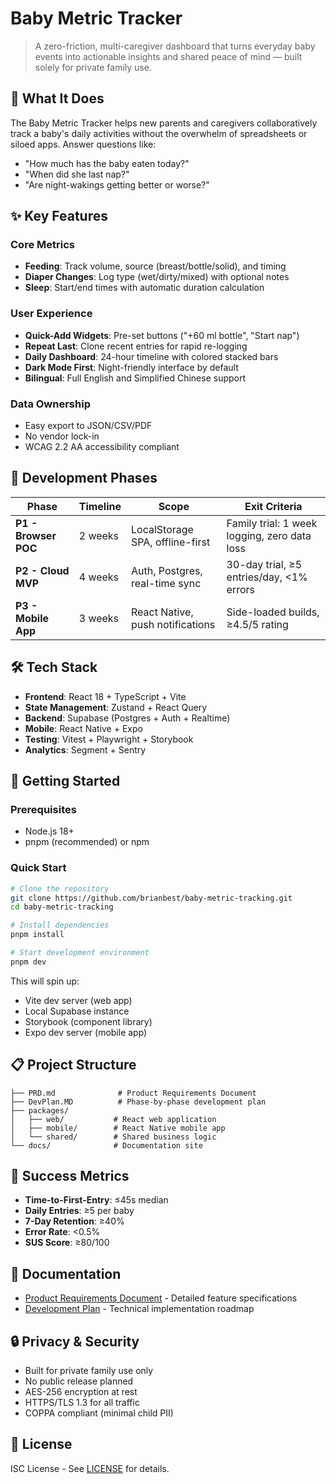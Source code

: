 # Baby Metric Tracker

> A zero-friction, multi-caregiver dashboard that turns everyday baby events into actionable insights and shared peace of mind — built solely for private family use.

## 🍼 What It Does

The Baby Metric Tracker helps new parents and caregivers collaboratively track a baby's daily activities without the overwhelm of spreadsheets or siloed apps. Answer questions like:

- "How much has the baby eaten today?"
- "When did she last nap?"
- "Are night-wakings getting better or worse?"

## ✨ Key Features

### Core Metrics

- **Feeding**: Track volume, source (breast/bottle/solid), and timing
- **Diaper Changes**: Log type (wet/dirty/mixed) with optional notes
- **Sleep**: Start/end times with automatic duration calculation

### User Experience

- **Quick-Add Widgets**: Pre-set buttons ("+60 ml bottle", "Start nap")
- **Repeat Last**: Clone recent entries for rapid re-logging
- **Daily Dashboard**: 24-hour timeline with colored stacked bars
- **Dark Mode First**: Night-friendly interface by default
- **Bilingual**: Full English and Simplified Chinese support

### Data Ownership

- Easy export to JSON/CSV/PDF
- No vendor lock-in
- WCAG 2.2 AA accessibility compliant

## 🚀 Development Phases

| Phase                | Timeline | Scope                            | Exit Criteria                                |
| -------------------- | -------- | -------------------------------- | -------------------------------------------- |
| **P1 - Browser POC** | 2 weeks  | LocalStorage SPA, offline-first  | Family trial: 1 week logging, zero data loss |
| **P2 - Cloud MVP**   | 4 weeks  | Auth, Postgres, real-time sync   | 30-day trial, ≥5 entries/day, <1% errors     |
| **P3 - Mobile App**  | 3 weeks  | React Native, push notifications | Side-loaded builds, ≥4.5/5 rating            |

## 🛠️ Tech Stack

- **Frontend**: React 18 + TypeScript + Vite
- **State Management**: Zustand + React Query
- **Backend**: Supabase (Postgres + Auth + Realtime)
- **Mobile**: React Native + Expo
- **Testing**: Vitest + Playwright + Storybook
- **Analytics**: Segment + Sentry

## 🚦 Getting Started

### Prerequisites

- Node.js 18+
- pnpm (recommended) or npm

### Quick Start

```bash
# Clone the repository
git clone https://github.com/brianbest/baby-metric-tracking.git
cd baby-metric-tracking

# Install dependencies
pnpm install

# Start development environment
pnpm dev
```

This will spin up:

- Vite dev server (web app)
- Local Supabase instance
- Storybook (component library)
- Expo dev server (mobile app)

## 📋 Project Structure

```
├── PRD.md              # Product Requirements Document
├── DevPlan.MD          # Phase-by-phase development plan
├── packages/
│   ├── web/           # React web application
│   ├── mobile/        # React Native mobile app
│   └── shared/        # Shared business logic
└── docs/              # Documentation site
```

## 🎯 Success Metrics

- **Time-to-First-Entry**: ≤45s median
- **Daily Entries**: ≥5 per baby
- **7-Day Retention**: ≥40%
- **Error Rate**: <0.5%
- **SUS Score**: ≥80/100

## 📖 Documentation

- [Product Requirements Document](./PRD.md) - Detailed feature specifications
- [Development Plan](./DevPlan.MD) - Technical implementation roadmap

## 🔒 Privacy & Security

- Built for private family use only
- No public release planned
- AES-256 encryption at rest
- HTTPS/TLS 1.3 for all traffic
- COPPA compliant (minimal child PII)

## 📝 License

ISC License - See [LICENSE](./LICENSE) for details.
